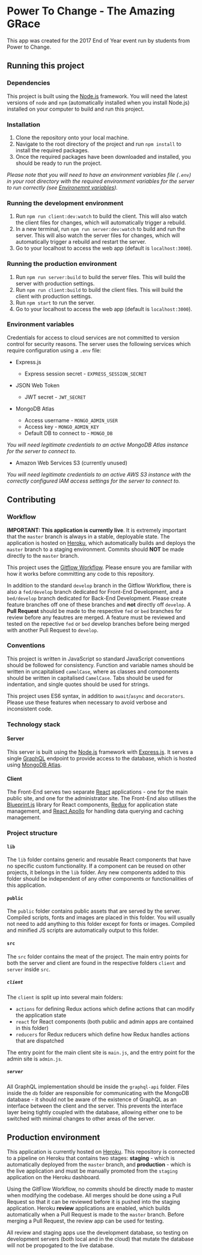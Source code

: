 # Power To Change - The Amazing GRace
This app was created for the 2017 End of Year event run by students from Power to Change. 


## Running this project
### Dependencies
This project is built using the [Node.js](https://nodejs.org/) framework. You will need the latest versions of `node` and `npm` (automatically installed when you install Node.js) installed on your computer to build and run this project.

### Installation
1. Clone the repository onto your local machine.
2. Navigate to the root directory of the project and run `npm install` to install the required packages. 
3. Once the required packages have been downloaded and installed, you should be ready to run the project. 

*Please note that you will need to have an environment variables file (`.env`) in your root directory with the required environment variables for the server to run correctly (see [Environemnt variables](#environment-variables)).*

### Running the development environment
1. Run `npm run client:dev:watch` to build the client. This will also watch the client files for changes, which will automatically trigger a rebuild. 
2. In a new terminal, run `npm run server:dev:watch` to build and run the server. This will also watch the server files for changes, which will automatically trigger a rebuild and restart the server. 
3. Go to your localhost to access the web app (default is `localhost:3000`).

### Running the production environment
1. Run `npm run server:build` to build the server files. This will build the server with production settings.
2. Run `npm run client:build` to build the client files. This will build the client with production settings.
3. Run `npm start` to run the server. 
4. Go to your localhost to access the web app (default is `localhost:3000`). 

### Environment variables
Credentials for access to cloud services are not committed to version control for security reasons. The server uses the following services which require configuration using a `.env` file:

- Express.js
  - Express session secret - `EXPRESS_SESSION_SECRET`
	
- JSON Web Token
	- JWT secret - `JWT_SECRET`
	
- MongoDB Atlas
	- Access username - `MONGO_ADMIN_USER`
	- Access key - `MONGO_ADMIN_KEY`
	- Default DB to connect to - `MONGO_DB`
	
*You will need legitimate credentials to an active MongoDB Atlas instance for the server to connect to.*

- Amazon Web Services S3 (currently unused)

*You will need legitimate credentials to an active AWS S3 instance with the correctly configured IAM access settings for the server to connect to.*


## Contributing
### Workflow
**IMPORTANT: This application is currently live**. It is extremely important that the `master` branch is always in a stable, deployable state. The application is hosted on [Heroku](http://www.heroku.com), which automatically builds and deploys the `master` branch to a staging environment. Commits should **NOT** be made directly to the `master` branch.

This project uses the [Gitflow Workflow](https://www.atlassian.com/git/tutorials/comparing-workflows#feature-branch-workflow). Please ensure you are familiar with how it works before committing any code to this repository. 

In addition to the standard `develop` branch in the Gitflow Workflow, there is also a `fed/develop` branch dedicated for Front-End Development, and a `bed/develop` branch dedicated for Back-End Development. Please create feature branches off one of these branches and **not** directly off `develop`. A **Pull Request** should be made to the respective `fed` or `bed` branches for review before any feautres are merged. A feature must be reviewed and tested on the repective `fed` or `bed` develop branches before being merged with another Pull Request to `develop`. 

### Conventions
This project is written in JavaScript so standard JavaScript conventions should be followed for consistency. Function and variable names should be written in uncapitalised `camelCase`, where as classes and components should be written in capitalised `CamelCase`. 
Tabs should be used for indentation, and single quotes should be used for strings. 

This project uses ES6 syntax, in addition to `await`/`async` and `decorators`. Please use these features when necessary to avoid verbose and inconsistent code. 


### Technology stack
#### Server
This server is built using the [Node.js](https://nodejs.org/) framework with [Express.js](https://expressjs.com/). It serves a single [GraphQL](http://graphql.org/) endpoint to provide access to the database, which is hosted using [MongoDB Atlas](https://www.mongodb.com/cloud/atlas). 

#### Client
The Front-End serves two separate [React](https://facebook.github.io/react/) applications - one for the main public site, and one for the administrator site. The Front-End also utilises the [Blueprint.js](http://blueprintjs.com/) library for React components, [Redux](http://redux.js.org/) for application state management, and [React Apollo](http://dev.apollodata.com/react/) for handling data querying and caching management. 


### Project structure
#### `lib`
The `lib` folder contains generic and reusable React components that have no specific custom functionality. If a component can be reused on other projects, it belongs in the `lib` folder. Any new components added to this folder should be independent of any other components or functionalities of this application. 

#### `public`
The `public` folder contains public assets that are served by the server. Compiled scripts, fonts and images are placed in this folder. You will usually not need to add anything to this folder except for fonts or images. Compiled and minified JS scripts are automatically output to this folder. 

#### `src` 
The `src` folder contains the meat of the project. The main entry points for both the server and client are found in the respective folders `client` and `server` inside `src`. 

##### `client`
The `client` is split up into several main folders:
- `actions` for defining Redux actions which define actions that can modify the application state
- `react` for React components (both public and admin apps are contained in this folder)
- `reducers` for Redux reducers which define how Redux handles actions that are dispatched

The entry point for the main client site is `main.js`, and the entry point for the admin site is `admin.js`. 

##### `server`
All GraphQL implementation should be inside the `graphql-api` folder. Files inside the `db` folder are responsible for communicating with the MongoDB database - it should not be aware of the existence of GraphQL as an interface between the client and the server.
This prevents the interface layer being tightly coupled with the database, allowing either one to be switched with minimal changes to other areas of the server. 


## Production environment
This application is currently hosted on [Heroku](http://www.heroku.com). This repository is connected to a pipeline on Heroku that contains two stages: **staging** - which is automatically deployed from the `master` branch, and **production** - which is the live application and must be manually promoted from the `staging` application on the Heroku dashboard. 

Using the GitFlow Workflow, no commits should be directly made to master when modifying the codebase. 
All merges should be done using a Pull Request so that it can be reviewed before it is pushed into the staging application. 
Heroku **review** applications are enabled, which builds automatically when a Pull Request is made to the `master` branch. Before merging a Pull Request, the review app can be used for testing. 

All review and staging apps use the development database, so testing on development servers (both local and in the cloud) that mutate the database will not be propogated to the live database. 

